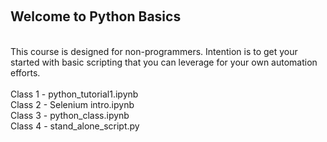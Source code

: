 
<br /><h2> Welcome to Python Basics</h2>
<br />This course is designed for non-programmers. Intention is to get your started with basic scripting that you can leverage for your own automation efforts. 
<br />
<br />Class 1 - python_tutorial1.ipynb
<br />Class 2 - Selenium intro.ipynb
<br />Class 3 - python_class.ipynb
<br />Class 4 - stand_alone_script.py